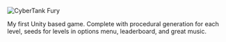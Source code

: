 ![CyberTank Fury](https://github.com/user-attachments/assets/f1d5c21c-da75-4ae5-80eb-7761cb91bd67)

My first Unity based game. Complete with procedural generation for each level, seeds for levels in options menu, leaderboard, and great music.
